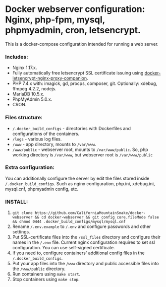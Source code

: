 # Docker webserver configuration: Nginx, php-fpm, mysql, phpmyadmin, cron, letsencrypt.
This is a docker-compose configuration intended for running a web server.


### Includes:
- Nginx 1.17.x.
- Fully automatically free letsencrypt SSL certificate issuing using [docker-letsencrypt-nginx-proxy-companion](https://github.com/nginx-proxy/docker-letsencrypt-nginx-proxy-companion).
- PHP 7.4.x with: imagick, gd, procps, composer, git. Optionally: xdebug, ffmpeg 4.2.2, nodejs.
- MariaDB 10.5.x.
- PhpMyAdmin 5.0.x.
- CRON.


### Files structure:
- `/.docker_build_configs` - directories with Dockerfiles and configurations of the containers.
- `/logs` - various log files.
- `/www` - app directory, mounts to `/var/www`.
- `/www/public` - webserver root, mounts to `/var/www/public`.
So, php working directory is `/var/www`, but webserver root is `/var/www/public`


### Extra configuration:
You can additionally configure the server by edit the files stored inside `/.docker_build_configs`.
Such as nginx configuration, php.ini, xdebug.ini, mysql.cnf, phpmyadmin config, etc.


### INSTALL:
1. `git clone https://github.com/CaliforniaMountainSnake/docker-webserver && cd docker-webserver && git config core.fileMode false && chmod 0444 .docker_build_configs/mysql/mysql.cnf`
2. Rename `/.env.example` to `/.env` and configure passwords and other settings.
3. Put SSL-certificate files into the `/ssl_files` directory and configure their names in the `/.env` file. Current nginx configuration requires to set ssl configuration. You can use self-signed certificate.
4. If you need to, configure containers' additional config files in the `/.docker_build_configs`.
5. Put your app files into the `/www` directory and public accessible files into the `/www/public` directory.
6. Run containers using `make start`.
7. Stop containers using `make stop`.
